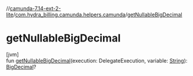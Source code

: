 //[camunda-7.14-ext-2-lite](../../index.md)/[com.hydra_billing.camunda.helpers.camunda](index.md)/[getNullableBigDecimal](get-nullable-big-decimal.md)

# getNullableBigDecimal

[jvm]\
fun [getNullableBigDecimal](get-nullable-big-decimal.md)(execution: DelegateExecution, variable: [String](https://kotlinlang.org/api/latest/jvm/stdlib/kotlin/-string/index.html)): [BigDecimal](https://docs.oracle.com/javase/8/docs/api/java/math/BigDecimal.html)?
